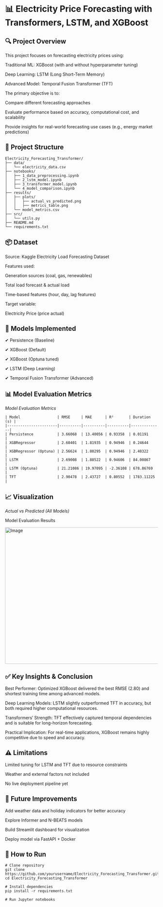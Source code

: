 # 📊 Electricity Price Forecasting with Transformers, LSTM, and XGBoost
## 🔍 Project Overview
This project focuses on forecasting electricity prices using:

Traditional ML: XGBoost (with and without hyperparameter tuning)

Deep Learning: LSTM (Long Short-Term Memory)

Advanced Model: Temporal Fusion Transformer (TFT)

The primary objective is to:

Compare different forecasting approaches

Evaluate performance based on accuracy, computational cost, and scalability

Provide insights for real-world forecasting use cases (e.g., energy market predictions)

## 📂 Project Structure
```
Electricity_Forecasting_Transformer/
├── data/
│   └── electricity_data.csv
├── notebooks/
│   ├── 1_data_preprocessing.ipynb
│   ├── 2_lstm_model.ipynb
│   ├── 3_transformer_model.ipynb
│   └── 4_model_comparison.ipynb
├── results/
│   ├── plots/
│   │   ├── actual_vs_predicted.png
│   │   ├── metrics_table.png
│   └── model_metrics.csv
├── src/
│   └── utils.py
├── README.md
└── requirements.txt
```
## 📦 Dataset
Source: Kaggle Electricity Load Forecasting Dataset

Features used:

Generation sources (coal, gas, renewables)

Total load forecast & actual load

Time-based features (hour, day, lag features)

Target variable:

Electricity Price (price actual)

## 🧠 Models Implemented
✔ Persistence (Baseline)

✔ XGBoost (Default)

✔ XGBoost (Optuna tuned)

✔ LSTM (Deep Learning)

✔ Temporal Fusion Transformer (Advanced)

## 📊 Model Evaluation Metrics

*Model Evaluation Metrics*
```
| Model                 | RMSE     | MAE      | R²       | Duration (s) |
|-----------------------|----------|----------|----------|--------------|
| Persistence           | 3.66068  | 13.40056 | 0.93358  | 0.01191      |
| XGBRegressor          | 2.60401  | 1.81935  | 0.94946  | 0.24644      |
| XGBRegressor (Optuna) | 2.56624  | 1.80295  | 0.94946  | 2.48322      |
| LSTM                  | 2.69008  | 1.88522  | 0.94606  | 84.00867     |
| LSTM (Optuna)         | 21.21086 | 19.97095 | -2.36108 | 678.86769    |
| TFT                   | 2.90478  | 2.43727  | 0.80552  | 1783.11225   |
```

## 📈 Visualization

*Actual vs Predicted (All Models)*

Model Evaluation Results

<img width="1009" height="448" alt="Image" src="https://github.com/user-attachments/assets/4f32e6b1-a1bb-44d8-84e7-fee9f92c235c" />

## ✅ Key Insights & Conclusion
Best Performer: Optimized XGBoost delivered the best RMSE (2.80) and shortest training time among advanced models.

Deep Learning Models: LSTM slightly outperformed TFT in accuracy, but both required higher computational resources.

Transformers’ Strength: TFT effectively captured temporal dependencies and is suitable for long-horizon forecasting.

Practical Implication: For real-time applications, XGBoost remains highly competitive due to speed and accuracy.

## ⚠ Limitations
Limited tuning for LSTM and TFT due to resource constraints

Weather and external factors not included

No live deployment pipeline yet

## 🔮 Future Improvements
Add weather data and holiday indicators for better accuracy

Explore Informer and N-BEATS models

Build Streamlit dashboard for visualization

Deploy model via FastAPI + Docker

## 🚀 How to Run
```
# Clone repository
git clone https://github.com/yourusername/Electricity_Forecasting_Transformer.git
cd Electricity_Forecasting_Transformer

# Install dependencies
pip install -r requirements.txt

# Run Jupyter notebooks
```
